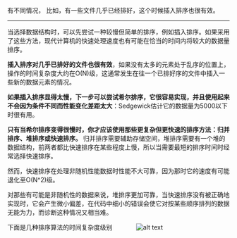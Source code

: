 有不同情况， 比如，有一些文件几乎已经排好，这个时候插入排序也很有效。

---

当选择数据结构时，可以先尝试一种较慢但简单的排序，例如插入排序。如果采用了这些方法，现代计算机的快速处理速度也有可能在恰当的时间内将较大的数据量排序。  


**插入排序对几乎已排好的文件也很有效**，如果没有太多的元素处于乱序的位置上，操作的时间复杂度大约在O(N)级，这通常发生在往一个已排好序的文件中插入一些新的数据元素的情况。  


**如果插入排序显得太慢，下一步可以尝试希尔排序，它很容易实现，并且使用起来不会因为条件不同而性能变化差距太大**：Sedgewick估计它的数据量为5000以下时很有用。  


**只有当希尔排序变得很慢时，你才应该使用那些更复杂但更快速的排序方法：归并排序、堆排序或快速排序。** 归并排序需要辅助存储空间，堆排序需要有一个堆的数据结构，前两者都比快速排序在某些程度上慢，所以当需要最短的排序时间时经常选择快速排序。  


然而，快速排序在处理非随机性能数据时性能不大可靠，因为那时它的速度有可能退化至O(N^2)级。    


对那些有可能是非随机性的数据来说，堆排序更加可靠，当快速排序没有被正确地实现时，它会产生微小偏差，在代码中细小的错误会使它对按某些顺序排列的数据无能为力，而诊断这种情况又相当难。  


下面是几种排序算法的时间复杂度级别
　
　　
![alt text](http://image.lxway.com/upload/6/8b/68b4bf6837b52cfad176747abf9566e8_thumb.jpg)
